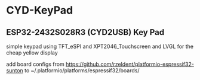 # CYD-KeyPad

## ESP32-2432S028R3 (CYD2USB) Key Pad 
simple keypad using TFT_eSPI and XPT2046_Touchscreen and LVGL for the cheap yellow display

add board configs from https://github.com/rzeldent/platformio-espressif32-sunton to 
~/.platformio/platforms/espressif32/boards/
